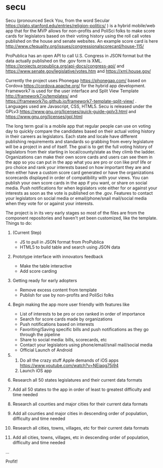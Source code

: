 # secu
Secu (pronounced Seck You, from the word Secular https://plato.stanford.edu/entries/religion-politics/ ) is a hybrid mobile/web app that for the MVP allows for non-profits and PoliSci folks to make score cards for legislators based on their voting history using the roll call votes published on the house and senate websites. An example score card is here http://www.cfequality.org/issues/congressionalscorecard/house-115/ 

ProPublica has an open API to call U.S. Congress in JSON format but the data actually published on the .gov form is XML. https://projects.propublica.org/api-docs/congress-api/ and https://www.senate.gov/legislative/votes.htm and https://xml.house.gov/

Currently the project uses Phonegap https://phonegap.com/ based on Cordova https://cordova.apache.org/ for the hybrid app development. Framework7 is used for the user interface and Split View Template http://framework7.io/templates/ and https://framework7io.github.io/framework7-template-split-view/ . Languages used are Javascript, CSS, HTML5. Secu is released under the GPLv3 https://www.gnu.org/licenses/quick-guide-gplv3.html and https://www.gnu.org/licenses/gpl.html 

The long term goal is a mobile app that regular people can use on voting day to quickly compare the candidates based on their actual voting history in their careers as legislators. Each state and locale have different publishing requirements and standards so grabbing from every legislature will be a project in and of itself. The goal is to get the full voting history of legislators from their starting in local/county/state as they climb the ladder. Organizations can make their own score cards and users can see them in the app so you can put in the app what you are pro or con like prof life or pro choice and rank your interests based on how important they are and then either have a custom score card generated or have the organizations scorecards displayed in order of compatibility with your views. You can publish your own score cards in the app if you want, or share on social media. Push notifications for when legislators vote either for or against your interests as soon as the vote is published on the .gov. Features to contact your legislators on social media or email/phone/snail mail/social media when they vote for or against your interests.

The project is in its very early stages so most of the files are from the component repositories and haven't yet been customized, like the template. Things to do:

1. (Current Step)
	* JS to pull in JSON format from ProPublica
	* HTML5 to build table and search using JSON data
1. Prototype interface with innovators feedback
	* Make the table interactive 
	* Add score carding
1. Getting ready for early adopters
	* Remove excess content from template 
	* Publish for use by non-profits and PoliSci folks

1. Begin making the app more user friendly with features like
	* List of interests to be pro or con ranked in order of importance
	* Search for score cards made by organizations
	* Push notifications based on interests
	* Favoriting/Saving specific bills and push notifications as they go through the pipeline
	* Share to social media: bills, scorecards, etc
	* Contact your legislators using phone/email/snail mail/social media
	* Official Launch of Android

1. 
	1. Do all the crazy stuff Apple demands of iOS apps https://www.youtube.com/watch?v=NEiaqg75j94 
	1. Launch iOS app

1. Research all 50 states legislatures and their current data formats

1. Add all 50 states to the app in order of least to greatest difficulty and time needed

1. Research all counties and major cities for their current data formats

1. Add all counties and major cities in descending order of population, difficulty and time needed

1. Research all cities, towns, villages, etc for their current data formats

1. Add all cities, towns, villages, etc in descending order of population, difficulty and time needed

...

Profit!